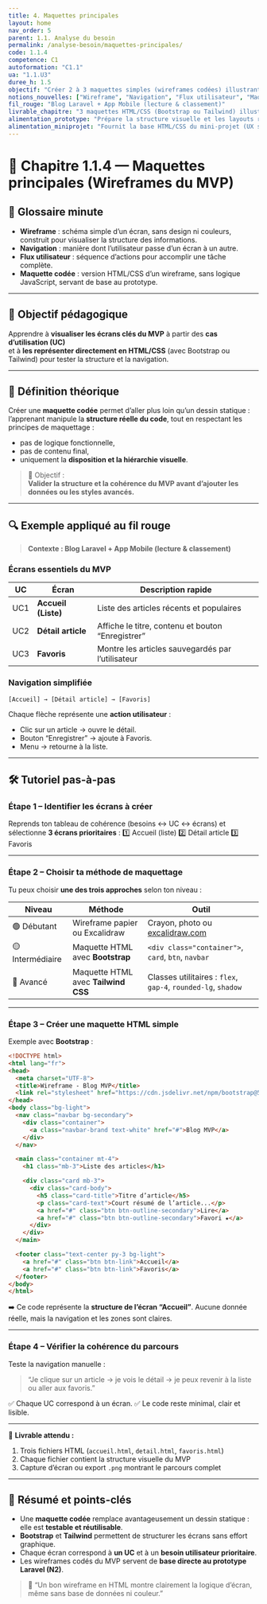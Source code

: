```yaml
---
title: 4. Maquettes principales
layout: home
nav_order: 5
parent: 1.1. Analyse du besoin
permalink: /analyse-besoin/maquettes-principales/
code: 1.1.4
competence: C1
autoformation: "C1.1"
ua: "1.1.U3"
duree_h: 1.5
objectif: "Créer 2 à 3 maquettes simples (wireframes codées) illustrant les parcours principaux du MVP avec Bootstrap ou Tailwind."
notions_nouvelles: ["Wireframe", "Navigation", "Flux utilisateur", "Maquette codée"]
fil_rouge: "Blog Laravel + App Mobile (lecture & classement)"
livrable_chapitre: "3 maquettes HTML/CSS (Bootstrap ou Tailwind) illustrant les écrans du MVP : liste, détail, favoris."
alimentation_prototype: "Prépare la structure visuelle et les layouts réutilisables dans le prototype N2."
alimentation_miniprojet: "Fournit la base HTML/CSS du mini-projet (UX simple et cohérente)."
---
```


# 📘 Chapitre 1.1.4 — Maquettes principales (Wireframes du MVP)

## 📒 Glossaire minute

- **Wireframe** : schéma simple d’un écran, sans design ni couleurs, construit pour visualiser la structure des informations.  
- **Navigation** : manière dont l’utilisateur passe d’un écran à un autre.  
- **Flux utilisateur** : séquence d’actions pour accomplir une tâche complète.  
- **Maquette codée** : version HTML/CSS d’un wireframe, sans logique JavaScript, servant de base au prototype.

---

## 🎯 Objectif pédagogique

Apprendre à **visualiser les écrans clés du MVP** à partir des **cas d’utilisation (UC)**  
et à **les représenter directement en HTML/CSS** (avec Bootstrap ou Tailwind) pour tester la structure et la navigation.

---

## 🧠 Définition théorique

Créer une **maquette codée** permet d’aller plus loin qu’un dessin statique :  
l’apprenant manipule la **structure réelle du code**, tout en respectant les principes de maquettage :  
- pas de logique fonctionnelle,  
- pas de contenu final,  
- uniquement la **disposition et la hiérarchie visuelle**.

> 💬 Objectif :  
> **Valider la structure et la cohérence du MVP avant d’ajouter les données ou les styles avancés.**

---

## 🔍 Exemple appliqué au fil rouge

> **Contexte : Blog Laravel + App Mobile (lecture & classement)**

### Écrans essentiels du MVP

| UC | Écran | Description rapide |
|----|--------|--------------------|
| UC1 | **Accueil (Liste)** | Liste des articles récents et populaires |
| UC2 | **Détail article** | Affiche le titre, contenu et bouton “Enregistrer” |
| UC3 | **Favoris** | Montre les articles sauvegardés par l’utilisateur |

### Navigation simplifiée

```text
[Accueil] → [Détail article] → [Favoris]
```

Chaque flèche représente une **action utilisateur** :

* Clic sur un article → ouvre le détail.
* Bouton “Enregistrer” → ajoute à Favoris.
* Menu → retourne à la liste.

---

## 🛠 Tutoriel pas-à-pas

### Étape 1 – Identifier les écrans à créer

Reprends ton tableau de cohérence (besoins ↔ UC ↔ écrans)
et sélectionne **3 écrans prioritaires** :
1️⃣ Accueil (liste)
2️⃣ Détail article
3️⃣ Favoris

---

### Étape 2 – Choisir ta méthode de maquettage

Tu peux choisir **une des trois approches** selon ton niveau :

| Niveau           | Méthode                             | Outil                                                         |
| ---------------- | ----------------------------------- | ------------------------------------------------------------- |
| 🟢 Débutant      | Wireframe papier ou Excalidraw      | Crayon, photo ou [excalidraw.com](https://excalidraw.com)     |
| 🟡 Intermédiaire | Maquette HTML avec **Bootstrap**    | `<div class="container">`, `card`, `btn`, `navbar`            |
| 🔵 Avancé        | Maquette HTML avec **Tailwind CSS** | Classes utilitaires : `flex`, `gap-4`, `rounded-lg`, `shadow` |

---

### Étape 3 – Créer une maquette HTML simple

Exemple avec **Bootstrap** :

```html
<!DOCTYPE html>
<html lang="fr">
<head>
  <meta charset="UTF-8">
  <title>Wireframe - Blog MVP</title>
  <link rel="stylesheet" href="https://cdn.jsdelivr.net/npm/bootstrap@5.3.2/dist/css/bootstrap.min.css">
</head>
<body class="bg-light">
  <nav class="navbar bg-secondary">
    <div class="container">
      <a class="navbar-brand text-white" href="#">Blog MVP</a>
    </div>
  </nav>

  <main class="container mt-4">
    <h1 class="mb-3">Liste des articles</h1>

    <div class="card mb-3">
      <div class="card-body">
        <h5 class="card-title">Titre d’article</h5>
        <p class="card-text">Court résumé de l’article...</p>
        <a href="#" class="btn btn-outline-secondary">Lire</a>
        <a href="#" class="btn btn-outline-secondary">Favori ★</a>
      </div>
    </div>
  </main>

  <footer class="text-center py-3 bg-light">
    <a href="#" class="btn btn-link">Accueil</a>
    <a href="#" class="btn btn-link">Favoris</a>
  </footer>
</body>
</html>
```

➡️ Ce code représente la **structure de l’écran “Accueil”**.
Aucune donnée réelle, mais la navigation et les zones sont claires.

---

### Étape 4 – Vérifier la cohérence du parcours

Teste la navigation manuelle :

> “Je clique sur un article → je vois le détail → je peux revenir à la liste ou aller aux favoris.”

✅ Chaque UC correspond à un écran.
✅ Le code reste minimal, clair et lisible.

---


📄 **Livrable attendu :**

1. Trois fichiers HTML (`accueil.html`, `detail.html`, `favoris.html`)
2. Chaque fichier contient la structure visuelle du MVP
3. Capture d’écran ou export `.png` montrant le parcours complet

---

## 🧾 Résumé et points-clés

* Une **maquette codée** remplace avantageusement un dessin statique : elle est **testable et réutilisable**.
* **Bootstrap** et **Tailwind** permettent de structurer les écrans sans effort graphique.
* Chaque écran correspond à **un UC** et à un **besoin utilisateur prioritaire**.
* Les wireframes codés du MVP servent de **base directe au prototype Laravel (N2)**.

> 🎯 “Un bon wireframe en HTML montre clairement la logique d’écran, même sans base de données ni couleur.”


